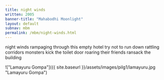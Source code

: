 ```yaml
---
title: night winds
written: 2005
banner-title: "Mahabodhi Moonlight" 
layout: default
subnav: mbm
permalink: /mbm/night-winds.html
---
```


<div class="poem">
night winds  
rampaging through  
this empty hotel  
try not to run  
down rattling corridors  
monsters  
kick the toilet door  
roaring  
their friends  
ransack the building  
</div>

!["Lamayuru Gompa"]({{ site.baseurl }}/assets/images/pilg1/lamayuru.jpg "Lamayuru Gompa")
